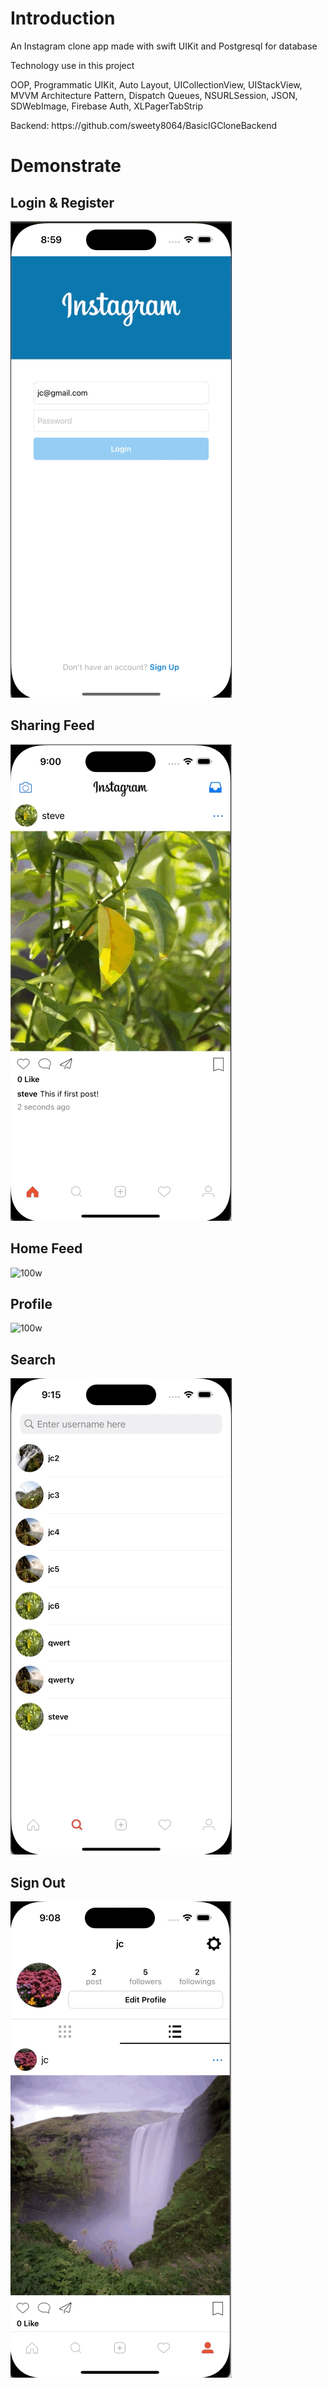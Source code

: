 <h1>Introduction</h1>
<p>An Instagram clone app made with swift UIKit and Postgresql for database</p>

<p>Technology use in this project</p>
<p>OOP, Programmatic UIKit, Auto Layout, UICollectionView, UIStackView, MVVM Architecture Pattern, Dispatch Queues, NSURLSession, JSON, SDWebImage, Firebase Auth, XLPagerTabStrip</p>

<p>Backend: https://github.com/sweety8064/BasicIGCloneBackend</p>

<h1>Demonstrate</h2>

<h2>Login & Register</h2>

![100w](gif/LoginAndRegister.gif)<br>
<h2>Sharing Feed</h2>

![100w](gif/SharePhoto.gif)<br>
<h2>Home Feed</h2>

![100w](gif/HomeViewController.gif)<br>
<h2>Profile</h2>

![100w](gif/ProfileViewController.gif)<br>
<h2>Search</h2>

![100w](gif/SearchViewController.gif)<br>
<h2>Sign Out</h2>

![100w](gif/Logout.gif)<br>
